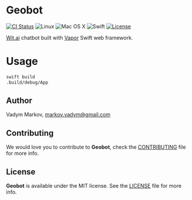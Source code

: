 # Geobot

[![CI Status](http://img.shields.io/travis/vadymmarkov/geobot.svg?style=flat)](https://travis-ci.org/vadymmarkov/geobot)
![Linux](https://img.shields.io/badge/os-linux-green.svg?style=flat)
![Mac OS X](https://img.shields.io/badge/os-Mac%20OS%20X-green.svg?style=flat)
![Swift](https://img.shields.io/badge/%20in-swift%203.0.1-orange.svg)
[![License](http://img.shields.io/badge/license-MIT-brightgreen.svg)](http://opensource.org/licenses/MIT)

[Wit.ai](https://wit.ai) chatbot built with [Vapor](https://github.com/vapor/vapor) Swift web framework.

# Usage

```sh
swift build
.build/debug/App
```

## Author

Vadym Markov, markov.vadym@gmail.com

## Contributing

We would love you to contribute to **Geobot**, check the [CONTRIBUTING](https://github.com/vadymmarkov/geobot/blob/master/CONTRIBUTING.md)
file for more info.

## License

**Geobot** is available under the MIT license. See the [LICENSE](https://github.com/vadymmarkov/geobot/blob/master/LICENSE.md) file for more info.
